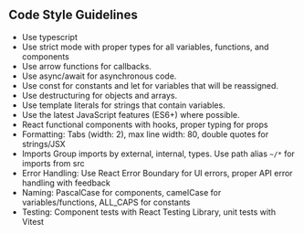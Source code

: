 ## Code Style Guidelines

- Use typescript
- Use strict mode with proper types for all variables, functions, and components
- Use arrow functions for callbacks.
- Use async/await for asynchronous code.
- Use const for constants and let for variables that will be reassigned.
- Use destructuring for objects and arrays.
- Use template literals for strings that contain variables.
- Use the latest JavaScript features (ES6+) where possible.
- React functional components with hooks, proper typing for props
- Formatting: Tabs (width: 2), max line width: 80, double quotes for strings/JSX
- Imports Group imports by external, internal, types. Use path alias `~/*` for imports from src
- Error Handling: Use React Error Boundary for UI errors, proper API error handling with feedback
- Naming: PascalCase for components, camelCase for variables/functions, ALL_CAPS for constants
- Testing: Component tests with React Testing Library, unit tests with Vitest